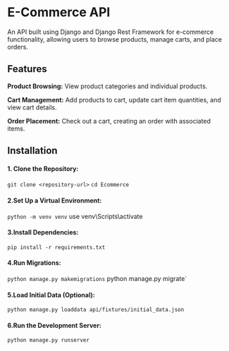 # E-Commerce API  

An API built using Django and Django Rest Framework for e-commerce functionality, allowing users to browse products, manage carts, and place orders.

## Features 
**Product Browsing:** View product categories and individual products.

**Cart Management:** Add products to cart, update cart item quantities, and view cart details.

**Order Placement:** Check out a cart, creating an order with associated items.

## Installation
#### 1. Clone the Repository:
`git clone <repository-url>`
`cd Ecommerce`
#### 2.Set Up a Virtual Environment:
`python -m venv venv`
use venv\Scripts\activate
#### 3.Install Dependencies:
`pip install -r requirements.txt`
#### 4.Run Migrations:
`python manage.py makemigrations`
python manage.py migrate`
#### 5.Load Initial Data (Optional):
`python manage.py loaddata api/fixtures/initial_data.json`
#### 6.Run the Development Server:
`python manage.py runserver`





